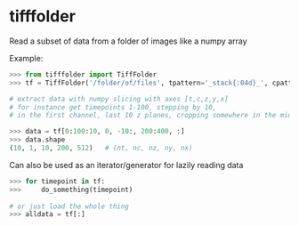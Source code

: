 # tifffolder
Read a subset of data from a folder of images like a numpy array

Example:
```python
>>> from tifffolder import TiffFolder
>>> tf = TiffFolder('/folder/of/files', tpattern='_stack{:04d}_', cpattern='_ch{}_')

# extract data with numpy slicing with axes [t,c,z,y,x]
# for instance get timepoints 1-100, stepping by 10,
# in the first channel, last 10 z planes, cropping somewhere in the middle of y

>>> data = tf[0:100:10, 0, -10:, 200:400, :]
>>> data.shape
(10, 1, 10, 200, 512)   # (nt, nc, nz, ny, nx)

```

Can also be used as an iterator/generator for lazily reading data

```python
>>> for timepoint in tf:
>>>     do_something(timepoint)
     
# or just load the whole thing
>>> alldata = tf[:]

```